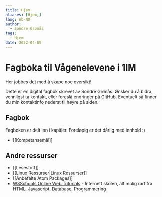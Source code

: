 ```yaml
---
title: Hjem
aliases: [Hjem,]
lang: nb-NO
author:
  - Sondre Grønås
tags:
  - Hjem
date: 2022-04-09
---
```

# Fagboka til Vågenelevene i 1IM
Her jobbes det med å skape noe oversikt!

Dette er en digital fagbok skrevet av Sondre Grønås. Ønsker du å bidra, vennligst ta kontakt, eller foreslå endringer på GitHub. Eventuelt så finner du min kontaktinfo nederst til høyre på siden.

## Fagbok
Fagboken er delt inn i kapitler. Foreløpig er det dårlig med innhold :)

- [[Kompetansemål]]

## Andre ressurser
- [[Lesestoff]]
- [[Linux Ressurser|Linux Ressurser]]
- [[Anbefalte Atom Packages]]
- [W3Schools Online Web Tutorials](https://w3schools.com) - Internett skolen, alt mulig rart fra HTML, Javascript, Database, Programmering